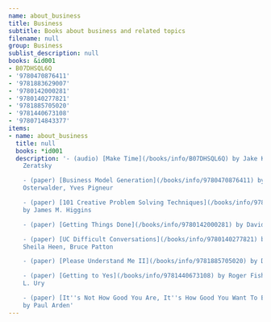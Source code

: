 ```yaml
---
name: about_business
title: Business
subtitle: Books about business and related topics
filename: null
group: Business
sublist_description: null
books: &id001
- B07DHSQL6Q
- '9780470876411'
- '9781883629007'
- '9780142000281'
- '9780140277821'
- '9781885705020'
- '9781440673108'
- '9780714843377'
items:
- name: about_business
  title: null
  books: *id001
  description: '- (audio) [Make Time](/books/info/B07DHSQL6Q) by Jake Knapp, John
    Zeratsky

    - (paper) [Business Model Generation](/books/info/9780470876411) by Alexander
    Osterwalder, Yves Pigneur

    - (paper) [101 Creative Problem Solving Techniques](/books/info/9781883629007)
    by James M. Higgins

    - (paper) [Getting Things Done](/books/info/9780142000281) by David Allen

    - (paper) [UC Difficult Conversations](/books/info/9780140277821) by Douglas Stone,
    Sheila Heen, Bruce Patton

    - (paper) [Please Understand Me II](/books/info/9781885705020) by David Keirsey

    - (paper) [Getting to Yes](/books/info/9781440673108) by Roger Fisher, William
    L. Ury

    - (paper) [It''s Not How Good You Are, It''s How Good You Want To Be](/books/info/9780714843377)
    by Paul Arden'
---
```



